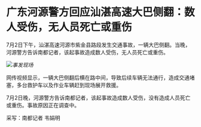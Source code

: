 

# 广东河源警方回应汕湛高速大巴侧翻：数人受伤，无人员死亡或重伤

7月2日下午，汕湛高速河源市紫金县路段发生交通事故，一辆大巴侧翻。当晚，河源警方告诉南都记者，该起事故造成数人受伤，无人员死亡或重伤。

![](https://inews.gtimg.com/om_bt/ONbeUYCJdqy5yKUBWDoEz7wVRq4NrOF-zaTu0XNUKEeeEAA/1000)_事发现场_

网传视频显示，一辆大巴侧翻后横在路中间，导致后续车辆无法通行，造成交通堵塞，多台救护车以及作业车辆赶到现场展开救援。

7月2日晚，河源警方告诉南都记者，该起事故造成数人受伤，没有造成人员死亡或重伤。事故原因正在调查中。

采写：南都记者 韦娟明

